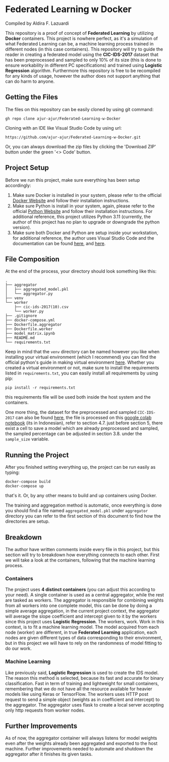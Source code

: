 # Federated Learning w Docker

Compiled by Aldira F. Lazuardi

This repository is a proof of concept of **Federated Learning** by utilizing **Docker** containers. This project is nowhere perfect, as it's a simulation of what Federated Learning can be, a machine learning process trained in different nodes (in this case containers). This repository will try to guide the reader in creating a federated model using the **CIC-IDS-2017** dataset that has been preprocessed and sampled to only 10% of its size (this is done to ensure workability in different PC specifications) and trained using **Logistic Regression** algorithm. Furthermore this repository is free to be recompiled for any kinds of usage, however the author does not support anything that can do harm to anyone.

## Getting the Files

The files on this repository can be easily cloned by using git command:

    gh repo clone ajur-ajur/Federated-Learning-w-Docker

Cloning with an IDE like Visual Studio Code by using url:

    https://github.com/ajur-ajur/Federated-Learning-w-Docker.git

Or, you can always download the zip files by clicking the 'Download ZIP' button under the green '<> Code' button.

## Project Setup

Before we run this project, make sure everything has been setup accordingly:

 1. Make sure Docker is installed in your system, please refer to the official [Docker Website](https://www.docker.com/) and follow their installation instructions.
 2. Make sure Python is install in your system, again, please refer to the official [Python Website](https://www.python.org/) and follow their installation instructions. For additional reference, this project utilizes Python 3.11 (currently, the author of this project has no plan to upgrade or downgrade the python version).
 3. Make sure both Docker and Python are setup inside your workstation, for additional reference, the author uses Visual Studio Code and the documentation can be found [here](https://code.visualstudio.com/docs/containers/overview), and [here](https://code.visualstudio.com/docs/languages/python).

## File Composition

At the end of the process, your directory should look something like this:

    .
    ├── aggregator
    │   ├── aggregated_model.pkl
    │   └── aggregator.py
    ├── venv
    └── worker
        ├── cic-ids-2017(10).csv
        └── worker.py
    ├── .gitignore
    ├── docker-compose.yml
    ├── Dockerfile.aggregator
    ├── Dockerfile.worker
    ├── model_matrix.ipynb
    ├── README.md
    └── requirements.txt

Keep in mind that the `venv` directory can be named however you like when installing your virtual environment (which I recommend) you can find the official python's guide in making virtual environment [here](https://docs.python.org/3/library/venv.html). Whether you created a virtual environment or not, make sure to install the requirements listed in `requirements.txt`, you can easily install all requirements by using pip:

`pip install -r requirements.txt`

this requirements file will be used both inside the host system and the containers.

One more thing, the dataset for the preprocessed and sampled `CIC-IDS-2017` can also be found [here](https://drive.google.com/file/d/1aWMHeQZ5n8VYCin0wB0i2XZIvbFk8OGR/view?usp=sharing), the file is processed on this [google colab notebook](https://colab.research.google.com/drive/1mbiVFCnERUcDAU3nNhoZfdK2a6byXAp0?usp=sharing) (its in Indonesian), refer to section 4.7. just before section 5, there exist a cell to save a model which are already preprocessed and sampled, the sampled percentage can be adjusted in section 3.8. under the `sample_size` variable.

## Running the Project

After you finished setting everything up, the project can be run easily as typing:

    docker-compose build
    docker-compose up
that's it. Or, by any other means to build and up containers using Docker.

The training and aggregation method is automatic, once everything is done you should find a file named `aggregated_model.pkl` under `aggregator` directory you can refer to the first section of this document to find how the directories are setup.

## Breakdown

The author have written comments inside every file in this project, but this section will try to breakdown how everything connects to each other. First we will take a look at the containers, following that the machine learning process.

### Containers

The project uses **4 distinct containers** (you can adjust this according to your need). A single container is used as a central aggregator, while the rest are tasked as workers. The aggregator is responsible for combining weights from all workers into one complete model, this can be done by doing a simple average aggregation, in the current project context, the aggregator will average the slope coefficient and intercept given to it by the workers since this project uses **Logistic Regression**. 
The workers, work. Work in this context, is to fit a machine learning model. The model acquired from each node (worker) are different, in true **Federated Learning** application, each nodes are given different types of data corresponding to their environment, but in this project we will have to rely on the randomness of model fitting to do our work.

### Machine Learning

Like previously said, **Logistic Regression** is used to create the IDS model. The reason this method is selected, because its fast and accurate for binary classification. Fast in term of training and lightweight for small containers, remembering that we do not have all the resource available for heavier models like using Keras or TensorFlow. The workers uses HTTP post request to send a simple object (weights as in coefficient and intercept) to the aggregator. The aggregator uses flask to create a local server accepting only http requests from worker nodes.

## Further Improvements

As of now, the aggregator container will always listens for model weights even after the weights already been aggregated and exported to the host machine. Further improvements needed to automate and shutdown the aggregator after it finishes its given tasks.
